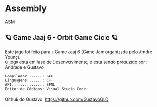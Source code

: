 # Assembly
ASM
####
🪐 Game Jaaj 6 - Orbit Game Cicle 🪐
-------
Este jogo foi feito para a Game Jaaj 6 (Game Jam organizada pelo Amdre Young).
<br/>
O jogo está em fase de Desenvolvimento, e está sendo produzido por : Andrade e Gustavo
<br/>
```
Compilador.......: GCC
Linguagens.......: C++
API..............: SFML
Editor de Códigos: Visual Studio Code
```
####
Github do Gustavo: https://github.com/GustavoGLD

